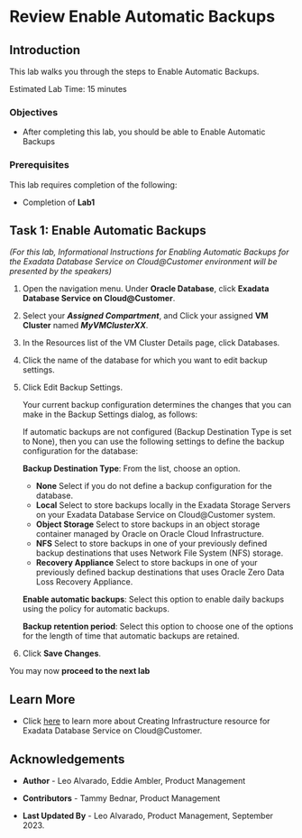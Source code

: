 


# Review Enable Automatic Backups


## Introduction

This lab walks you through the steps to Enable Automatic Backups.

Estimated Lab Time: 15 minutes

<!-- Watch the video below for a quick walk-through of the lab.
[Create an Exadata Database Service on Cloud@Customer Infrastructure](youtube:DCrivNA5bs8)
-->
### Objectives

-   After completing this lab, you should be able to Enable Automatic Backups

### Prerequisites

This lab requires completion of the following:

* Completion of **Lab1**

## Task 1: Enable Automatic Backups 

*(For this lab, Informational Instructions for Enabling Automatic Backups for the Exadata Database Service on Cloud@Customer environment will be presented by the speakers)*

1. Open the navigation menu. Under **Oracle Database**, click **Exadata Database Service on Cloud@Customer**.
   
2. Select your ***Assigned Compartment***, and Click your assigned **VM Cluster** named ***MyVMClusterXX***.

3. In the Resources list of the VM Cluster Details page, click Databases.

4. Click the name of the database for which you want to edit backup settings.

5. Click Edit Backup Settings.
   
   Your current backup configuration determines the changes that you can make in the Backup Settings dialog, as follows:

   If automatic backups are not configured (Backup Destination Type is set to None), then you can use the following settings to define the backup configuration for the database:

   **Backup Destination Type**: From the list, choose an option.

      * **None** Select if you do not define a backup configuration for the database.
      * **Local** Select to store backups locally in the Exadata Storage Servers on your Exadata Database Service on Cloud@Customer system.
      * **Object Storage** Select to store backups in an object storage container managed by Oracle on Oracle Cloud Infrastructure.
      * **NFS** Select to store backups in one of your previously defined backup destinations that uses Network File System (NFS) storage.
      * **Recovery Appliance** Select to store backups in one of your previously defined backup destinations that uses Oracle Zero Data Loss Recovery Appliance.
   
   **Enable automatic backups**: Select this option to enable daily backups using the policy for automatic backups.

   **Backup retention period**: Select this option to choose one of the options for the length of time that automatic backups are retained.
6. Click **Save Changes**.


You may now **proceed to the next lab**

## Learn More

* Click [here](https://docs.oracle.com/en/engineered-systems/exadata-cloud-at-customer/ecccm/ecc-provisioning.html#GUID-4CB5B5E1-E853-4CA2-B43D-54CD18A8F28A) to learn more about Creating Infrastructure resource for Exadata Database Service on Cloud@Customer.

## Acknowledgements

* **Author** - Leo Alvarado, Eddie Ambler, Product Management

* **Contributors** - Tammy Bednar, Product Management

* **Last Updated By** - Leo Alvarado, Product Management, September 2023.
